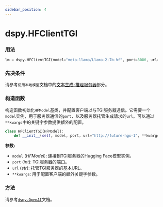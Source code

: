 ```yaml
---
sidebar_position: 4
---
```


# dspy.HFClientTGI

### 用法

```python
lm = dspy.HFClientTGI(model="meta-llama/Llama-2-7b-hf", port=8080, url="http://localhost")
```

### 先决条件

请参考`使用本地模型`文档中的[文本生成-推理服务器](https://dspy-docs.vercel.app/docs/deep-dive/language_model_clients/local_models/HFClientTGI)部分。

### 构造函数

构造函数初始化`HFModel`基类，并配置客户端以与TGI服务器通信。它需要一个`model`实例，用于服务器通信的`port`，以及服务器托管生成请求的`url`。可以通过`**kwargs`中的关键字参数提供额外的配置。

```python
class HFClientTGI(HFModel):
    def __init__(self, model, port, url="http://future-hgx-1", **kwargs):
```

**参数:**
- `model` (_HFModel_): 连接到TGI服务器的Hugging Face模型实例。
- `port` (_int_): TGI服务器的端口。
- `url` (_str_): 托管TGI服务器的基本URL。
- `**kwargs`: 用于配置客户端的额外关键字参数。

### 方法

请参考[`dspy.OpenAI`](https://dspy-docs.vercel.app/api/language_model_clients/OpenAI)文档。
